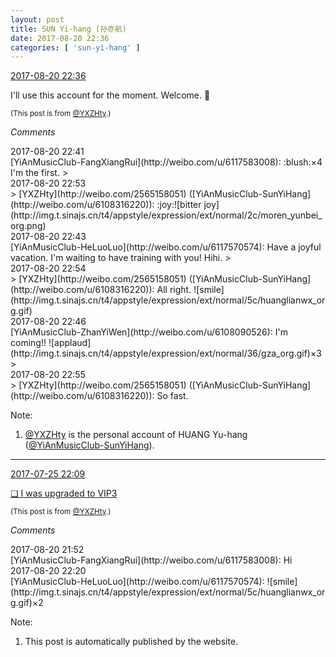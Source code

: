 ```yaml
---
layout: post
title: SUN Yi-hang (孙亦航)
date: 2017-08-20 22:36
categories: [ 'sun-yi-hang' ]
---
```


<div class="weibo-info">
  <a href="http://weibo.com/2565158051/Fi1kSjZVx">2017-08-20 22:36</a>
</div>

I'll use this account for the moment. Welcome. 🤗

<!-- more -->

<small>(This post is from [@YXZHty](http://weibo.com/2565158051).)</small>

*Comments*

<div class="weibo-info">2017-08-20 22:41</div>
[YiAnMusicClub-FangXiangRui](http://weibo.com/u/6117583008): :blush:×4 I'm the first. 
> <div class="weibo-info">2017-08-20 22:53</div>
> [YXZHty](http://weibo.com/2565158051) ([YiAnMusicClub-SunYiHang](http://weibo.com/u/6108316220)): :joy:![bitter joy](http://img.t.sinajs.cn/t4/appstyle/expression/ext/normal/2c/moren_yunbei_org.png)

<div class="weibo-info">2017-08-20 22:43</div>
[YiAnMusicClub-HeLuoLuo](http://weibo.com/u/6117570574): Have a joyful vacation. I'm waiting to have training with you! Hihi.
> <div class="weibo-info">2017-08-20 22:54</div>
> [YXZHty](http://weibo.com/2565158051) ([YiAnMusicClub-SunYiHang](http://weibo.com/u/6108316220)): All right. ![smile](http://img.t.sinajs.cn/t4/appstyle/expression/ext/normal/5c/huanglianwx_org.gif)

<div class="weibo-info">2017-08-20 22:46</div>
[YiAnMusicClub-ZhanYiWen](http://weibo.com/u/6108090526): I'm coming!! ![applaud](http://img.t.sinajs.cn/t4/appstyle/expression/ext/normal/36/gza_org.gif)×3
> <div class="weibo-info">2017-08-20 22:55</div>
> [YXZHty](http://weibo.com/2565158051) ([YiAnMusicClub-SunYiHang](http://weibo.com/u/6108316220)): So fast.

Note:
1. [@YXZHty](http://weibo.com/u/2565158051) is the personal account of HUANG Yu-hang ([@YiAnMusicClub-SunYiHang](http://weibo.com/u/6108316220)).

---

<div class="weibo-info">
  <a href="http://weibo.com/2565158051/Fe42OcsdB">2017-07-25 22:09</a>
</div>

[❏ I was upgraded to VIP3](http://t.cn/R9zzZYS)

<small>(This post is from [@YXZHty](http://weibo.com/2565158051).)</small>

*Comments*

<div class="weibo-info">2017-08-20 21:52</div>
[YiAnMusicClub-FangXiangRui](http://weibo.com/u/6117583008): Hi

<div class="weibo-info">2017-08-20 22:20</div>
[YiAnMusicClub-HeLuoLuo](http://weibo.com/u/6117570574): ![smile](http://img.t.sinajs.cn/t4/appstyle/expression/ext/normal/5c/huanglianwx_org.gif)×2

Note:
1. This post is automatically published by the website.

